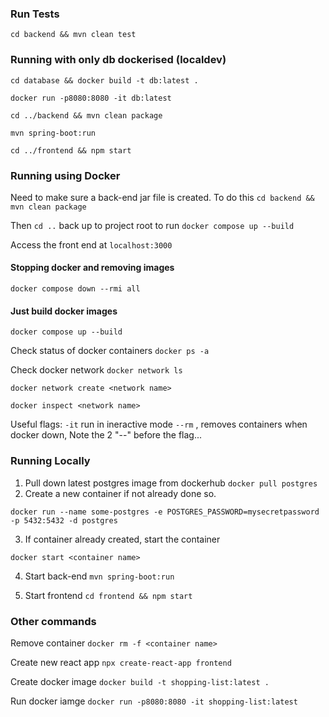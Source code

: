 ### Run Tests
`cd backend && mvn clean test`

### Running with only db dockerised (localdev)
`cd database && docker build -t db:latest .`

`docker run -p8080:8080 -it db:latest`

`cd ../backend && mvn clean package`

`mvn spring-boot:run`

`cd ../frontend && npm start`

### Running using Docker
Need to make sure a back-end jar file is created. To do this `cd backend && mvn clean package`

Then `cd ..` back up to project root to run
`docker compose up --build`

Access the front end at `localhost:3000`

#### Stopping docker and removing images
`docker compose down --rmi all`

#### Just build docker images
`docker compose up --build`

Check status of docker containers
`docker ps -a`

Check docker network
`docker network ls`

`docker network create <network name>`

`docker inspect <network name>`

Useful flags:
`-it` run in ineractive mode
`--rm` , removes containers when docker down, Note the 2 "--" before the flag...

### Running Locally
1. Pull down latest postgres image from dockerhub
`docker pull postgres`
2. Create a new container if not already done so.

`docker run --name some-postgres -e POSTGRES_PASSWORD=mysecretpassword -p 5432:5432 -d postgres`

3. If container already created, start the container

`docker start <container name>`

4. Start back-end
`mvn spring-boot:run`

5. Start frontend
`cd frontend && npm start`


### Other commands
Remove container
`docker rm -f <container name>`

Create new react app
`npx create-react-app frontend`

Create docker image
`docker build -t shopping-list:latest .`

Run docker iamge
`docker run -p8080:8080 -it shopping-list:latest`



